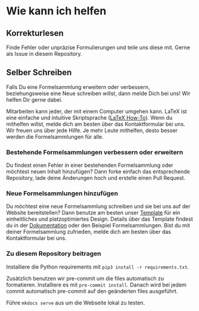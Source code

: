 # Wie kann ich helfen

## Korrekturlesen

Finde Fehler oder unpräzise Formulierungen und teile uns diese mit. Gerne als Issue in diesem Repository.

## Selber Schreiben

Falls Du eine Formelsammlung erweitern oder verbessern, beziehungsweise eine Neue schreiben willst, dann melde Dich bei uns! Wir helfen Dir gerne dabei.

Mitarbeiten kann jeder, der mit einem Computer umgehen kann. LaTeX ist eine einfache und intuitive Skriptsprache ([LaTeX How-To](http://latex4ei.de/latex)). Wenn du mithelfen willst, melde dich am besten über das Kontaktformular bei uns. Wir freuen uns über jede Hilfe. Je mehr Leute mithelfen, desto besser werden die Formelsammlungen für alle.

### Bestehende Formelsammlungen verbessern oder erweitern

Du findest einen Fehler in einer bestehenden Formelsammlung oder möchtest neuen Inhalt hinzufügen? Dann forke einfach das entsprechende Repository, lade deine Änderungen hoch und erstelle einen Pull Request.

### Neue Formelsammlungen hinzufügen

Du möchtest eine neue Formelsammlung schreiben und sie bei uns auf der Website bereitstellen? Dann benutze am besten unser [Template](https://github.com/latex4ei/CheatsheetTemplate) für ein einheitliches und platzoptimiertes Design. Details über das Template findest du in der [Dokumentation](https://github.com/latex4ei/latex4ei-packages/tree/gh-pages) oder den Beispiel Formelsammlungen. Bist du mit deiner Formelsammlung zufrieden, melde dich am besten über das Kontaktformular bei uns.

### Zu diesem Repository beitragen

Installiere die Python requirements mit `pip3 install -r requirements.txt`.

Zusätzlich benutzen wir pre-commit um die files automatisch zu formatieren.
Installiere es mit `pre-commit install`.
Danach wird bei jedem commit automatisch pre-commit auf den geänderten files ausgeführt.

Führe `mkdocs serve` aus um die Webseite lokal zu testen.
